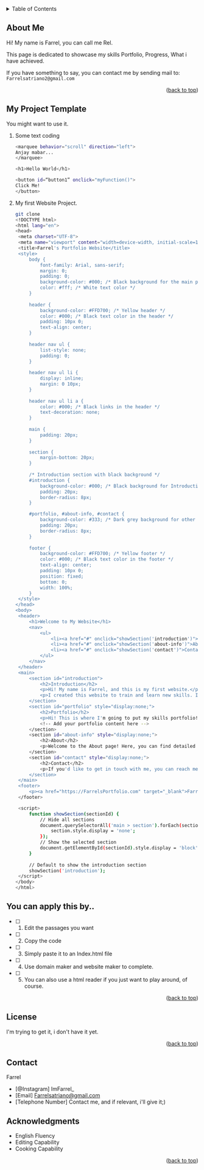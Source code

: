 <!-- Improved compatibility of back to top link: See: https://github.com/othneildrew/Best-README-Template/pull/73 -->
<a id="readme-top"></a>
<!--
*** Thanks for checking out the Best-README-Template. If you have a suggestion
*** that would make this better, please fork the repo and create a pull request
*** or simply open an issue with the tag "enhancement".
*** Don't forget to give the project a star!
*** Thanks again! Now go create something AMAZING! :D
-->



<!-- PROJECT SHIELDS -->
<!--
*** I'm using markdown "reference style" links for readability.
*** Reference links are enclosed in brackets [ ] instead of parentheses ( ).
*** See the bottom of this document for the declaration of the reference variables
*** for contributors-url, forks-url, etc. This is an optional, concise syntax you may use.
*** https://www.markdownguide.org/basic-syntax/#reference-style-links




<!-- PROJECT LOGO -->




<!-- TABLE OF CONTENTS -->
<details>
  <summary>Table of Contents</summary>
  <ol>
    <li>
      <a href="#About-Me">About Me</a>
      <ul>
        <li><a href="#built-with">Built With</a></li>
      </ul>
    </li>
    <li>
      <a href="#getting-started">Getting Started</a>
      <ul>
        <li><a href="#prerequisites">Prerequisites</a></li>
        <li><a href="#installation">Installation</a></li>
      </ul>
    </li>
    <li><a href="#license">License</a></li>
    <li><a href="#contact">Contact</a></li>
    <li><a href="#acknowledgments">Acknowledgments</a></li>
  </ol>
</details>



<!-- ABOUT THE PROJECT -->
## About Me

Hi! My name is Farrel, you can call me Rel.

This page is dedicated to showcase my skills Portfolio, Progress, What i have achieved.

If you have something to say, you can contact me by sending mail to: `Farrelsatriano2@gmail.com`






<p align="right">(<a href="#readme-top">back to top</a>)</p>



<!-- GETTING STARTED -->
## My Project Template
You might want to use it.

1. Some text coding
   ```sh
   <marquee behavior="scroll" direction="left">
   Anjay mabar...
   </marquee>

   <h1>Hello World</h1>

   <button id=“button1” onclick="myFunction()">
   Click Me!
   </button>

2. My first Website Project.
   ```sh
   git clone
   <!DOCTYPE html>
   <html lang="en">
   <head>
    <meta charset="UTF-8">
    <meta name="viewport" content="width=device-width, initial-scale=1.0">
    <title>Farrel's Portfolio Website</title>
    <style>
        body {
            font-family: Arial, sans-serif;
            margin: 0;
            padding: 0;
            background-color: #000; /* Black background for the main page */
            color: #fff; /* White text color */
        }
        
        header {
            background-color: #FFD700; /* Yellow header */
            color: #000; /* Black text color in the header */
            padding: 10px 0;
            text-align: center;
        }
        
        header nav ul {
            list-style: none;
            padding: 0;
        }
        
        header nav ul li {
            display: inline;
            margin: 0 10px;
        }
        
        header nav ul li a {
            color: #000; /* Black links in the header */
            text-decoration: none;
        }
        
        main {
            padding: 20px;
        }
        
        section {
            margin-bottom: 20px;
        }
        
        /* Introduction section with black background */
        #introduction {
            background-color: #000; /* Black background for Introduction */
            padding: 20px;
            border-radius: 8px;
        }

        #portfolio, #about-info, #contact {
            background-color: #333; /* Dark grey background for other sections */
            padding: 20px;
            border-radius: 8px;
        }
        
        footer {
            background-color: #FFD700; /* Yellow footer */
            color: #000; /* Black text color in the footer */
            text-align: center;
            padding: 10px 0;
            position: fixed;
            bottom: 0;
            width: 100%;
        }
    </style>
   </head>
   <body>
    <header>
        <h1>Welcome to My Website</h1>
        <nav>
            <ul>
                <li><a href="#" onclick="showSection('introduction')">Home</a></li>
                <li><a href="#" onclick="showSection('about-info')">About</a></li>
                <li><a href="#" onclick="showSection('contact')">Contact</a></li>
            </ul>
        </nav>
    </header>
    <main>
        <section id="introduction">
            <h2>Introduction</h2>
            <p>Hi! My name is Farrel, and this is my first website.</p>
            <p>I created this website to train and learn new skills. It will also serve as a place for me to showcase my skills and portfolio.</p>
        </section>
        <section id="portfolio" style="display:none;">
            <h2>Portfolio</h2>
            <p>Hi! This is where I'm going to put my skills portfolio!</p>
            <!-- Add your portfolio content here -->
        </section>
        <section id="about-info" style="display:none;">
            <h2>About</h2>
            <p>Welcome to the About page! Here, you can find detailed information about me, my background, and my skills. This section is dedicated to giving you an insight into who I am and what I do. You will find comprehensive details about my education, experiences, and any other information that showcases my qualifications and abilities. Feel free to explore and get to know more about me and my journey!</p>
        </section>
        <section id="contact" style="display:none;">
            <h2>Contact</h2>
            <p>If you'd like to get in touch with me, you can reach me via phone at <a href="tel:+6285712614">+62 8571 2614</a>.</p>
        </section>
    </main>
    <footer>
        <p><a href="https://FarrelsPortfolio.com" target="_blank">Farrel's Portfolio.com</a></p>
    </footer>

    <script>
        function showSection(sectionId) {
            // Hide all sections
            document.querySelectorAll('main > section').forEach(section => {
                section.style.display = 'none';
            });
            // Show the selected section
            document.getElementById(sectionId).style.display = 'block';
        }
        
        // Default to show the introduction section
        showSection('introduction');
    </script>
   </body>
   </html>
   ```




<!-- How? -->
## You can apply this by..

- [ ] 1. Edit the passages you want
- [ ] 2. Copy the code
- [ ] 3. Simply paste it to an Index.html file
- [ ] 4. Use domain maker and website maker to complete.
- [ ] 5. You can also use a html reader if you just want to play around, of course.


<p align="right">(<a href="#readme-top">back to top</a>)</p>



<!-- CONTRIBUTING -->



<!-- LICENSE -->
## License

I'm trying to get it, i don't have it yet.

<p align="right">(<a href="#readme-top">back to top</a>)</p>



<!-- CONTACT -->
## Contact

Farrel 
- [@Instagram]
  ImFarrel_
- [Email]
  Farrelsatriano@gmail.com
- [Telephone Number]
  Contact me, and if relevant, i'll give it;)


<!-- ACKNOWLEDGMENTS -->
## Acknowledgments

* English Fluency
* Editing Capability
* Cooking Capability

<p align="right">(<a href="#readme-top">back to top</a>)</p>




